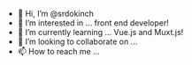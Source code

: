- 👋 Hi, I’m @srdokinch
- 👀 I’m interested in ... front end developer!
- 🌱 I’m currently learning ... Vue.js and Muxt.js!
- 💞️ I’m looking to collaborate on ...
- 📫 How to reach me ...

<!---
srdokinch/srdokinch is a ✨ special ✨ repository because its `README.md` (this file) appears on your GitHub profile.
You can click the Preview link to take a look at your changes.
--->
